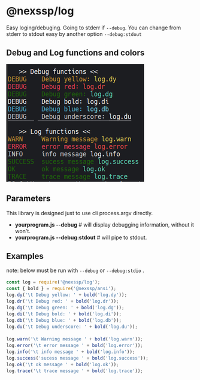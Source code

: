 # @nexssp/log

Easy loging/debuging. Going to stderr if `--debug`. You can change from stderr to stdout easy by another option `--debug:stdout`

## Debug and Log functions and colors

![Nexss Log and Debug functions](https://raw.githubusercontent.com/nexssp/log/master/nexssp_log_colors_and_messages.png)

## Parameters

This library is designed just to use cli process.argv directly.

- **yourprogram.js --debug** # will display debugging information, without it won't.
- **yourprogram.js --debug:stdout** # will pipe to stdout.

## Examples

note: below must be run with `--debug` or `--debug:stdio` .

```js
const log = require('@nexssp/log');
const { bold } = require('@nexssp/ansi');
log.dy('\t Debug yellow: ' + bold('log.dy'));
log.dr('\t Debug red: ' + bold('log.dr'));
log.dg('\t Debug green: ' + bold('log.dg'));
log.di('\t Debug bold: ' + bold('log.di'));
log.db('\t Debug blue: ' + bold('log.db'));
log.du('\t Debug underscore: ' + bold('log.du'));

log.warn('\t Warning message ' + bold('log.warn'));
log.error('\t error message ' + bold('log.error'));
log.info('\t info message ' + bold('log.info'));
log.success('sucess message ' + bold('log.success'));
log.ok('\t ok message ' + bold('log.ok'));
log.trace('\t trace message ' + bold('log.trace'));
```
